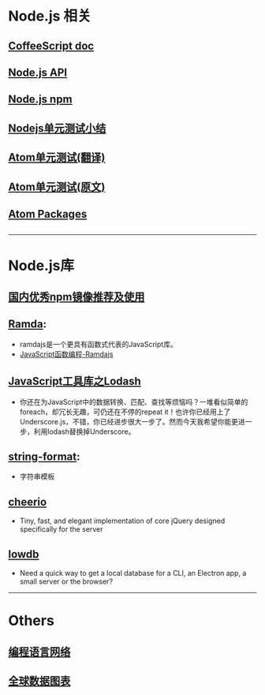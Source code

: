 # Node.js 相关

## [CoffeeScript doc](http://coffeescript.org/)
## [Node.js API](https://nodejs.org/api/)
## [Node.js npm ](https://www.npmjs.com/)
## [Nodejs单元测试小结](https://segmentfault.com/a/1190000002921481)
## [Atom单元测试(翻译)](https://segmentfault.com/a/1190000003059231)
## [Atom单元测试(原文)](https://atom.io/docs/v1.5.4/hacking-atom-writing-specs)
## [Atom Packages](https://atom.io/packages)
##
-----------------------
# Node.js库
## [国内优秀npm镜像推荐及使用](http://riny.net/2014/cnpm/)
## [Ramda](http://ramdajs.com/docs/):
- ramdajs是一个更具有函数式代表的JavaScript库。
- [JavaScript函数编程-Ramdajs](http://www.cnblogs.com/whitewolf/p/javascript-functional-programming-Ramdajs.html)   

## [JavaScript工具库之Lodash](http://greengerong.com/blog/2015/04/11/qian-duan-ku-zhi-lodash/)
- 你还在为JavaScript中的数据转换、匹配、查找等烦恼吗？一堆看似简单的foreach，却冗长无趣，可仍还在不停的repeat it！也许你已经用上了Underscore.js，不错，你已经进步很大一步了。然而今天我希望你能更进一步，利用lodash替换掉Underscore。

## [string-format](https://github.com/davidchambers/string-format):
- 字符串模板

## [cheerio](https://github.com/cheeriojs/cheerio)
- Tiny, fast, and elegant implementation of core jQuery designed specifically for the server

## [lowdb](https://github.com/typicode/lowdb)
- Need a quick way to get a local database for a CLI, an Electron app, a small server or the browser?
-----------------------

# Others
## [编程语言网络](http://exploringdata.github.io/vis/programming-languages-influence-network/)
## [全球数据图表](http://exploringdata.github.io/)
